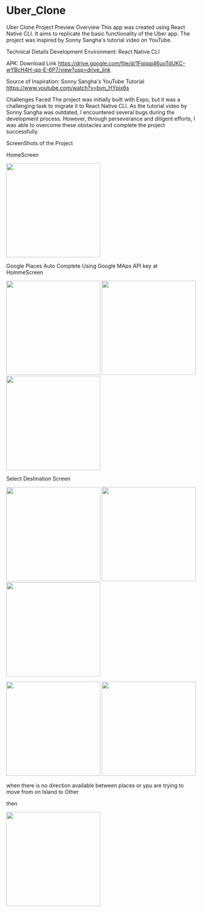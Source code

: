 # Uber_Clone

Uber Clone Project Preview 
Overview 
This app was created using React Native CLI. It aims to replicate the basic functionality of the Uber app. The project was inspired by Sonny Sangha's tutorial video on YouTube.

Technical Details Development Environment: React Native CLI

APK: Download Link https://drive.google.com/file/d/1Fqjqqj46uoTdUKC-wYBcH4H-qq-E-6P7/view?usp=drive_link

Source of Inspiration: Sonny Sangha's YouTube Tutorial https://www.youtube.com/watch?v=bvn_HYpix6s

Challenges Faced 
The project was initially built with Expo, but it was a challenging task to migrate it to React Native CLI. As the tutorial video by Sonny Sangha was outdated, I encountered several bugs during the development process. However, through perseverance and diligent efforts, I was able to overcome these obstacles and complete the project successfully.

ScreenShots of the Project 

HomeScreen

<img src="https://github.com/priyanshgupta0/Uber_Clone/assets/77960686/efa09f2f-114d-47f1-8b23-8961ece39f0d" width = 250>

Google Places Auto Complete Using Google MAps API key at HommeScreen

<p float="left">
  <img src="https://github.com/priyanshgupta0/Uber_Clone/assets/77960686/97b9f1d9-09c1-46c7-8e99-0bff905d7ccf" width="250" />
  <img src="https://github.com/priyanshgupta0/Uber_Clone/assets/77960686/c88a9b5e-f181-43cc-a6cb-5197844d2a3b" width="250" /> 
  <img src="https://github.com/priyanshgupta0/Uber_Clone/assets/77960686/24df6426-cb90-47ee-992a-ffeec6de5537" width="250" />
</p>

Select Destination Screen 

<p float="left">
  <img src="https://github.com/priyanshgupta0/Uber_Clone/assets/77960686/0644e1d2-ad20-492b-974b-8b34dc19337a" width="250" />
  <img src="https://github.com/priyanshgupta0/Uber_Clone/assets/77960686/c25e8c13-e416-481f-8c4d-17bb63dc6716" width="250" /> 
  <img src="https://github.com/priyanshgupta0/Uber_Clone/assets/77960686/4a1dc31b-7f0c-4aad-9e49-17a1d90dadee" width="250" />
</p>

<p float="left">
  <img src="https://github.com/priyanshgupta0/Uber_Clone/assets/77960686/8d862d1d-cc4d-4d7f-9f41-5bc41d80befd" width="250" />
  <img src="https://github.com/priyanshgupta0/Uber_Clone/assets/77960686/e5808540-b08c-41e3-be0b-02e25a22630c" width="250" />
</p>

when there is no direction available between places or ypu are trying to move from on Island to Other 

then 

<img src="https://github.com/priyanshgupta0/Uber_Clone/assets/77960686/d4d4f357-e66e-4841-950f-de24cc076450" width = 250>


